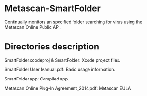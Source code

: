 Metascan-SmartFolder
====================

Continually monitors an specified folder searching for virus using the Metascan Online Public API.



Directories description
===============================

SmartFolder.xcodeproj & SmartFolder: Xcode project files.

SmartFolder User Manual.pdf: Basic usage information.

SmartFolder.app: Compiled app.

Metascan Online Plug-In Agreement_2014.pdf: Metascan EULA
